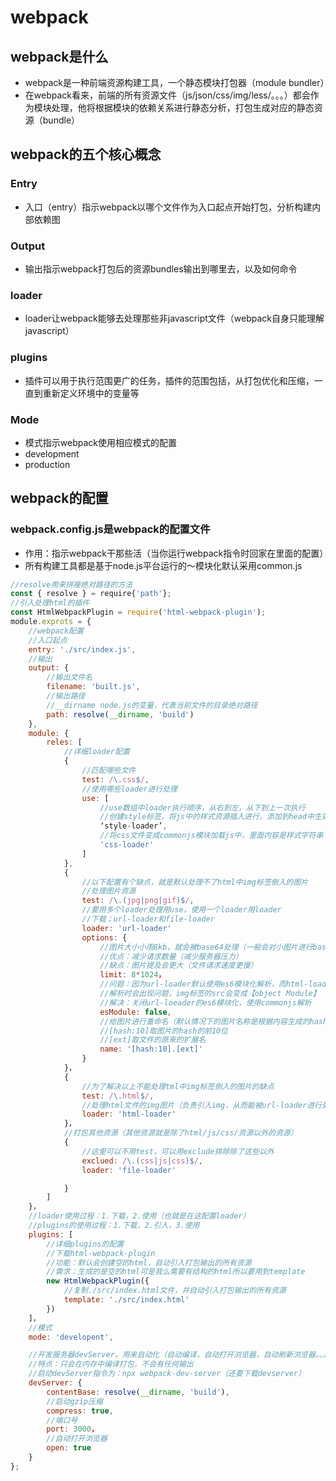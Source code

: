 # webpack
## webpack是什么
- webpack是一种前端资源构建工具，一个静态模块打包器（module bundler）
- 在webpack看来，前端的所有资源文件（js/json/css/img/less/。。。）都会作为模块处理，他将根据模块的依赖关系进行静态分析，打包生成对应的静态资源（bundle）
## webpack的五个核心概念
### Entry
- 入口（entry）指示webpack以哪个文件作为入口起点开始打包，分析构建内部依赖图
### Output
- 输出指示webpack打包后的资源bundles输出到哪里去，以及如何命令
### loader
- loader让webpack能够去处理那些非javascript文件（webpack自身只能理解javascript）
### plugins
- 插件可以用于执行范围更广的任务，插件的范围包括，从打包优化和压缩，一直到重新定义环境中的变量等
### Mode
- 模式指示webpack使用相应模式的配置
- development
- production
## webpack的配置
### webpack.config.js是webpack的配置文件
- 作用：指示webpack干那些活（当你运行webpack指令时回家在里面的配置）
- 所有构建工具都是基于node.js平台运行的～模块化默认采用common.js
```javascript
//resolve用来拼接绝对路径的方法
const { resolve } = require{'path'};
//引入处理html的插件
const HtmlWebpackPlugin = require('html-webpack-plugin');
module.exprots = {
    //webpack配置
    //入口起点
    entry: './src/index.js',
    //输出
    output: {
        //输出文件名
        filename: 'built.js',
        //输出路径
        //__dirname node.js的变量，代表当前文件的目录绝对路径
        path: resolve(__dirname, 'build')
    },
    module: {
        reles: [
            //详细loader配置
            {
                //匹配哪些文件
                test: /\.css$/,
                //使用哪些loader进行处理
                use: [
                    //use数组中loader执行顺序，从右到左，从下到上一次执行
                    //创建style标签，将js中的样式资源插入进行，添加到head中生效
                    ‘style-loader’,
                    //将css文件变成commonjs模块加载js中，里面内容是样式字符串
                    'css-loader'
                ]
            },
            {
                //以下配置有个缺点，就是默认处理不了html中img标签倒入的图片
                //处理图片资源
                test: /\.(jpg|png|gif)$/,
                //要用多个loader处理用use，使用一个loader用loader
                //下载；url-loader和file-loader
                loader: 'url-loader'
                options: {
                    //图片大小小雨8kb，就会被base64处理（一般会对小图片进行base64处理8到12kb左右以下的图片）
                    //优点：减少请求数量（减少服务器压力）
                    //缺点：图片提及会更大（文件请求速度更慢）
                    limit: 8*1024，
                    //问题：因为url-loader默认使用es6模块化解析，而html-loader引入图片是commonjs
                    //解析时会出现问题，img标签的src会变成【object Module】
                    //解决：关闭url-loeader的es6模块化，使用commonjs解析
                    esModule: false,
                    //给图片进行重命名（默认情况下的图片名称是根据内容生成的hash值很长）
                    //[hash:10]取图片的hash的前10位
                    //[ext]取文件的原来的扩展名
                    name: '[hash:10].[ext]'
                }
            }，
            {
                //为了解决以上不能处理tml中img标签倒入的图片的缺点
                test: /\.html$/,
                //处理html文件的img图片（负责引入img，从而能被url-loader进行处理）
                loader: 'html-loader'
            }，
            //打包其他资源（其他资源就是除了html/js/css/资源以外的资源）
            {
                //这里可以不用test，可以用exclude排除除了这些以外
                exclued: /\.(css|js|css)$/,
                loader: 'file-loader'

            }
        ]
    }，
    //loader使用过程：1.下载，2.使用（也就是在这配置loader）
    //plugins的使用过程：1.下载，2.引入，3.使用
    plugins: [
        //详细plugins的配置
        //下载html-webpack-plugin
        //功能：默认会创建空的html，自动引入打包输出的所有资源
        //需求：生成的是空的html可是我么需要有结构的html所以要用到template
        new HtmlWebpackPlugin({
            //复制./src/index.html文件，并自动引入打包输出的所有资源
            template: './src/index.html'
        })
    ]，
    //模式
    mode: 'developent',

    //开发服务器devServer，用来自动化（自动编译，自动打开浏览器，自动刷新浏览器。。。。等）
    //特点：只会在内存中编译打包，不会有任何输出
    //启动devServer指令为：npx webpack-dev-server（还要下载devserver）
    devServer: {
        contentBase: resolve(__dirname, 'build'),
        //启动gzip压缩
        compress: true,
        //端口号
        port: 3000，
        //自动打开浏览器
        open: true
    }
};
```